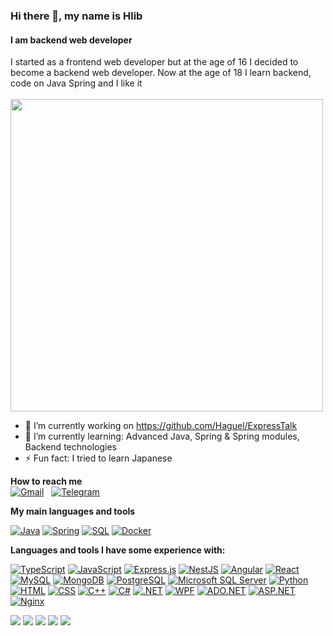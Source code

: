 
### Hi there 👋, my name is Hlib
#### I am backend web developer
I started as a frontend web developer but at the age of 16 I decided to become a backend web developer. Now at the age of 18 I learn backend, code on Java Spring and I like it
<br/>
<br/>
<img src="https://user-images.githubusercontent.com/74038190/212750672-2f3f2b50-c84f-4ed8-a60a-849ae69ff9df.gif" width="500">
- 🔭 I’m currently working on https://github.com/Haguel/ExpressTalk
- 🌱 I’m currently learning: Advanced Java, Spring & Spring modules, Backend technologies
- ⚡ Fun fact: I tried to learn Japanese

**How to reach me**
<br/>
[![Gmail](https://img.shields.io/badge/Gmail-D14836?style=for-the-badge&logo=gmail&logoColor=white)](mailto:khalimanov.work@gmail.com) &nbsp; [![Telegram](https://img.shields.io/badge/Telegram-2CA5E0?style=for-the-badge&logo=telegram&logoColor=white)](https://t.me/haguel3)


**My main languages and tools**  

[![Java](https://img.shields.io/badge/Java-007396?logo=java&logoColor=white)](https://www.oracle.com/java/)
[![Spring](https://img.shields.io/badge/Spring-6DB33F?logo=spring&logoColor=white)](https://spring.io/)
[![SQL](https://img.shields.io/badge/SQL-4479A1?logo=sql&logoColor=white)](https://www.postgresql.org/)
[![Docker](https://img.shields.io/badge/Docker-2496ED?logo=docker&logoColor=white)](https://www.docker.com/)


**Languages and tools I have some experience with:**  

[![TypeScript](https://img.shields.io/badge/TypeScript-3178C6?logo=typescript&logoColor=white)](https://www.typescriptlang.org/)
[![JavaScript](https://img.shields.io/badge/JavaScript-F7DF1E?logo=javascript&logoColor=black)](https://developer.mozilla.org/en-US/docs/Web/JavaScript)
[![Express.js](https://img.shields.io/badge/Express.js-000000?logo=express&logoColor=white)](https://expressjs.com/)
[![NestJS](https://img.shields.io/badge/NestJS-E0234E?logo=nestjs&logoColor=white)](https://nestjs.com/)
[![Angular](https://img.shields.io/badge/Angular-DD0031?logo=angular&logoColor=white)](https://angular.io/)
[![React](https://img.shields.io/badge/React-61DAFB?logo=react&logoColor=white)](https://reactjs.org/)
[![MySQL](https://img.shields.io/badge/MySQL-4479A1?logo=mysql&logoColor=white)](https://www.mysql.com/)
[![MongoDB](https://img.shields.io/badge/MongoDB-47A248?logo=mongodb&logoColor=white)](https://www.mongodb.com/)
[![PostgreSQL](https://img.shields.io/badge/PostgreSQL-336791?logo=postgresql&logoColor=white)](https://www.postgresql.org/)
[![Microsoft SQL Server](https://img.shields.io/badge/Microsoft_SQL_Server-CC2927?logo=microsoft-sql-server&logoColor=white)](https://www.microsoft.com/en-us/sql-server)
[![Python](https://img.shields.io/badge/Python-3776AB?logo=python&logoColor=white)](https://www.python.org/)
[![HTML](https://img.shields.io/badge/HTML-E34F26?logo=html5&logoColor=white)](https://developer.mozilla.org/en-US/docs/Web/HTML)
[![CSS](https://img.shields.io/badge/CSS-1572B6?logo=css3&logoColor=white)](https://developer.mozilla.org/en-US/docs/Web/CSS)
[![C++](https://img.shields.io/badge/C++-00599C?logo=cplusplus&logoColor=white)](https://isocpp.org/)
[![C#](https://img.shields.io/badge/C%23-239120?logo=csharp&logoColor=white)](https://docs.microsoft.com/en-us/dotnet/csharp/)
[![.NET](https://img.shields.io/badge/.NET-512BD4?logo=.net&logoColor=white)](https://dotnet.microsoft.com/)
[![WPF](https://img.shields.io/badge/WPF-4E8EE9)](https://docs.microsoft.com/en-us/dotnet/framework/wpf/)
[![ADO.NET](https://img.shields.io/badge/ADO.NET-512BD4?logo=microsoft-dotnet&logoColor=white)](https://docs.microsoft.com/en-us/dotnet/framework/data/adonet/)
[![ASP.NET](https://img.shields.io/badge/ASP.NET-512BD4?logo=.net&logoColor=white)](https://dotnet.microsoft.com/apps/aspnet)
[![Nginx](https://img.shields.io/badge/Nginx-009639?logo=nginx&logoColor=white)](https://www.nginx.com/)


![](http://github-profile-summary-cards.vercel.app/api/cards/profile-details?username=Haguel&theme=monokai)
![](http://github-profile-summary-cards.vercel.app/api/cards/repos-per-language?username=Haguel&theme=monokai)
![](http://github-profile-summary-cards.vercel.app/api/cards/most-commit-language?username=Haguel&theme=monokai)
![](http://github-profile-summary-cards.vercel.app/api/cards/stats?username=Haguel&theme=monokai)
![](http://github-profile-summary-cards.vercel.app/api/cards/productive-time?username=Haguel&theme=monokai&utcOffset=2)

